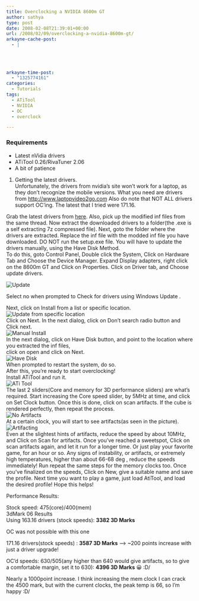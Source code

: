 ```yaml
---
title: Overclocking a NVIDIA 8600m GT
author: sathya
type: post
date: 2008-02-08T21:39:01+00:00
url: /2008/02/09/overclocking-a-nvidia-8600m-gt/
arkayne-cache-post:
  - |
    
    
    
    
arkayne-time-post:
  - "1325774161"
categories:
  - Tutorials
tags:
  - ATiTool
  - NVIDIA
  - OC
  - overclock

---
```

### Requirements

  * Latest nVidia drivers
  * ATiTool 0.26/RivaTuner 2.06
  * A bit of patience

1. Getting the latest drivers.  
Unfortunately, the drivers from nvidia&#8217;s site won&#8217;t work for a laptop, as they don&#8217;t recognize the mobile versions. What you need are drivers from http://www.laptopvideo2go.com Also do note that NOT ALL drivers support OC&#8217;ing. The latest that I tried were 171.16.

Grab the latest drivers from [here][1]. Also, pick up the modified inf files from the same thread. Now extract the downloaded drivers to a folder(the .exe is a self extracting 7z compressed file). Next, goto the folder where the drivers are extracted. Replace the inf file with the modded inf file you have downloaded. DO NOT run the setup.exe file. You will have to update the drivers manually, using the Have Disk Method.  
To do this, goto Control Panel, Double click the System, Click on Hardware Tab and Choose the Device Manager. Expand Display adapters, right click on the 8600m GT and Click on Properties. Click on Driver tab, and Choose update drivers.  
<!--more-->

  
![Update][2] 

Select no when prompted to Check for drivers using Windows Update .

Next, click on Install from a list or specific location.  
![Update from specific location][3]  
Click on Next. In the next dialog, click on Don&#8217;t search radio button and Click next.  
![Manual Install][4]  
In the next dialog, click on Have Disk button, and point to the location where you extracted the inf files,  
click on open and click on Next.  
![Have Disk][5]  
When prompted to restart the system, do so.  
After this, you&#8217;re ready to start overclocking!  
Install ATiTool and run it.  
![ATi Tool][6]  
The last 2 sliders(Core and memory for 3D performance sliders) are what&#8217;s required. Start increasing the Core speed slider, by 5MHz at time, and click on Set Clock button. Once this is done, click on scan artifacts. If the cube is rendered perfectly, then repeat the process.  
![No Artifacts][7]  
At a certain clock, you will start to see artifacts(as seen in the picture).  
![Artifacting][8]  
Even at the slightest hints of artifacts, reduce the speed by about 10MHz, and Click on Scan for artifacts. Once you&#8217;ve reached a sweetspot, Click on scan artifacts again, and let it run for a longer time. Or just play your favorite game, for an hour or so. Any signs of instability, or artifacts, or extremely high temperatures, higher than about 66-68 deg , reduce the speeds immediately! Run repeat the same steps for the memory clocks too. Once you&#8217;ve finalized on the speeds, Click on New, give a suitable name and save the profile. Next time you want to play a game, just load AtiTool, and load the desired profile! Hope this helps!

Performance Results:

Stock speed: 475(core)/400(mem)  
3dMark 06 Results  
Using 163.16 drivers (stock speeds): **3382 3D Marks** 

OC was not possible with this one

171.16 drivers(stock speeds) : **3587 3D Marks** &#8211;> ~200 points increase with just a driver upgrade!

OC&#8217;d speeds: 630/505(any higher than 640 would give artifacts, so to give a comfortable margin, set it to 630): **4396 3D Marks** 😀 \:D/

Nearly a 1000point increase. I think increasing the mem clock I can crack the 4500 mark, but with the current clocks, the peak temp is 66, so I&#8217;m happy \:D/

 [1]: http://www.laptopvideo2go.com/forum/index.php?showforum=73
 [2]: http://img225.imageshack.us/img225/2740/updatexm8.jpg
 [3]: http://img136.imageshack.us/img136/1663/update1bb8.jpg
 [4]: http://img218.imageshack.us/img218/8094/update2nf2.jpg
 [5]: http://img221.imageshack.us/img221/601/update3bz2.jpg
 [6]: http://img221.imageshack.us/img221/8127/atitoolmo3.jpg
 [7]: http://img240.imageshack.us/img240/518/noartifactsrz8.jpg
 [8]: http://img233.imageshack.us/img233/8664/artifactslo6.jpg
